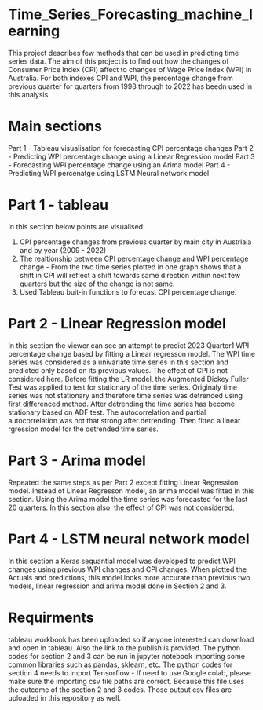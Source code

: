 # Time_Series_Forecasting_machine_learning
This project describes few methods that can be used in predicting time series data. 
The aim of this project is to find out how the changes of Consumer Price Index (CPI) affect to changes of Wage Price Index (WPI) in Australia. For both indexes CPI and WPI, the percentage change from previous quarter for quarters from 1998 through to 2022 has beedn used in this analysis.

# Main sections
Part 1 - Tableau visualisation for forecasting CPI percentage changes
Part 2 - Predicting WPI percentage change using a Linear Regression model
Part 3 - Forecasting WPI percentage change using an Arima model
Part 4 - Predicting WPI percenatge using LSTM Neural network model

# Part 1 - tableau
In this section below points are visualised:
1. CPI percentage changes from previous quarter by main city in Austrlaia and by year (2009 - 2022)
2. The realtionship between CPI percentage change and WPI percentage change - From the two time series plotted in one graph shows that a shift in CPI will reflect a shift towards same direction within next few quarters but the size of the change is not same.
3. Used Tableau buit-in functions to forecast CPI percentage change.

# Part 2 - Linear Regression model
In this section the viewer can see an attempt to predict 2023 Quarter1 WPI percentage change based by fitting a Linear regresson model. The WPI time series was considered as a univariate time series in this section and predicted only based on its previous values. The effect of CPI is not considered here.
Before fitting the LR model, the Augmented Dickey Fuller Test was applied to test for stationary of the time series. Originaly time series was not stationary and therefore time series was detrended using first differenced method. After detrending the time series has become stationary based on ADF test. The autocorrelation and partial autocorrelation was not that strong after detrending. Then fitted a linear rgression model for the detrended time series.

# Part 3 - Arima model
Repeated the same steps as per Part 2 except fitting Linear Regression model. Instead of Linear Regresson model, an arima model was fitted in this section. Using the Arima model the time series was forecasted for the last 20 quarters. In this section also, the effect of CPI was not considered.

# Part 4 - LSTM neural network model
In this section a Keras sequantial model was developed to predict WPI changes using previous WPI changes and CPI changes. When plotted the Actuals and predictions, this model looks more accurate than previous two models, linear regression and arima model done in Section 2 and 3.

# Requirments
tableau workbook has been uploaded so if anyone interested can download and open in tableau. Also the link to the publish is provided.
The python codes for section 2 and 3 can be run in jupyter notebook importing some common libraries such as pandas, sklearn, etc.
The python codes for section 4 needs to import Tensorflow - If need to use Google colab, please make sure the importing csv file paths are correct. Because this file uses the outcome of the section 2 and 3 codes. Those output csv files are uploaded in this repository as well. 




